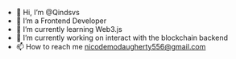 - 👋 Hi, I’m @Qindsvs
- 👀 I’m a Frontend Developer
- 🌱 I’m currently learning  Web3.js
- 💞️ I’m currently working on interact with the blockchain backend
- 📫 How to reach me nicodemodaugherty556@gmail.com

<!---
Qindsvs/Qindsvs is a ✨ special ✨ repository because its `README.md` (this file) appears on your GitHub profile.
You can click the Preview link to take a look at your changes.
--->
